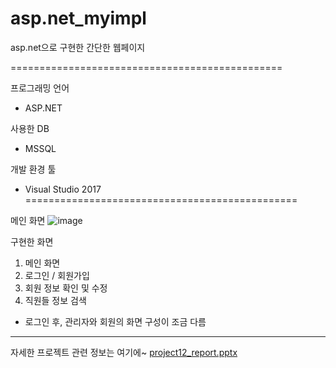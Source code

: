 # asp.net_myimpl
asp.net으로 구현한 간단한 웹페이지

===============================================


 프로그래밍 언어
* ASP.NET 

 사용한 DB
* MSSQL 

 개발 환경 툴
* Visual Studio 2017 
===============================================

메인 화면
![image](https://user-images.githubusercontent.com/104688674/197128367-f65e7c1e-ca9c-4527-95a9-257a93dca2a0.png)


구현한 화면
1. 메인 화면
2. 로그인 / 회원가입
3. 회원 정보 확인 및 수정
4. 직원들 정보 검색
- 로그인 후, 관리자와 회원의 화면 구성이 조금 다름
-------------------------------------------------
자세한 프로젝트 관련 정보는 여기에~
[project12_report.pptx](https://github.com/Veryberr/asp.net_myimpl/files/9836349/project12_report.pptx)
